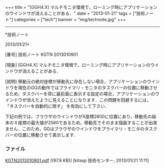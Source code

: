 ﻿+++
title = "[GGH4.X] マルチモニタ環境で，ローミング時にアプリケーションのウインドウが消えることがある．"
date = "2013-01-21"
tags = ["技術ノート"]
categories = ["tech"]
banner = "img/technote.jpg"
+++

-----------------------------------------------------------------------------------------------------------------------------

*技術ノート

2013/01/21*


[番号]
技術ノート KGTN 2013010901

[現象]
[GGH4.X]
マルチモニタ環境で，ローミング時にアプリケーションのウインドウが消えることがある．

[説明]
移動元の絶対座標が移動先に存在しない場合，アプリケーションのウインドウを現在のGGの動作ではプライマリ・モニタのタスクバーの位置に移動させるため，タスクバーを常に最前面に表示する設定の場合，アプリケーションのウインドウが消えたように見えることになります．この問題を回避するには，
「タスクバーを自動的に隠す」 を有効にして下さい．

下記の例では，ブラウザのウインドウがX座標2600に位置にあり，移動先の端末のＸ座標の最大値が2560であるため，移動先でそのまま描画することが出来ません．このため，GGはブラウザのウインドウをプライマリ・モニタのタスクバーの位置に移動させて表示します．


### ファイル

 
 


[KGTN2013010901.pdf](http://techreport.kitasp.net/attachments/download/1173/KGTN2013010901.pdf)
 [(97.8 KB)] [kitasp 技術センター, 2013/01/21
11:11]


 


 

